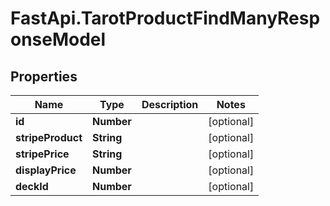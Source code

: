 # FastApi.TarotProductFindManyResponseModel

## Properties
Name | Type | Description | Notes
------------ | ------------- | ------------- | -------------
**id** | **Number** |  | [optional] 
**stripeProduct** | **String** |  | [optional] 
**stripePrice** | **String** |  | [optional] 
**displayPrice** | **Number** |  | [optional] 
**deckId** | **Number** |  | [optional] 
